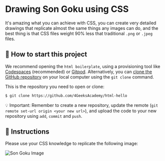 <!--hide-->
# Drawing Son Goku using CSS
<!--endhide-->

It's amazing what you can achieve with CSS, you can create very detailed drawings that replicate almost the same things any images can do, and the best thing is that CSS files weight 90% less that traditional `.png` or `.jpeg` files.

<onlyfor saas="false" withBanner="false">
  
## 🌱  How to start this project

We recommend opening the `html boilerplate`, using a provisioning tool like [Codespaces](https://4geeks.com/lesson/what-is-github-codespaces) (recommended) or [Gitpod](https://4geeks.com/lesson/how-to-use-gitpod). Alternatively, you can [clone the GitHub repository](https://4geeks.com/how-to/github-clone-repository) on your local computer using the `git clone` command.

This is the repository you need to open or clone:

```sh
$ git clone https://github.com/4GeeksAcademy/html-hello
```

💡 Important: Remember to create a new repository, update the remote (`git remote set-url origin <your new url>`), and upload the code to your new repository using `add`, `commit` and `push`.

</onlyfor>

## 📝 Instructions

Please use your CSS knowledge to replicate the following image:

![Son Goku Image](https://github.com/breatheco-de/exercise-css-drawing-goku/blob/master/preview.gif?raw=true)
